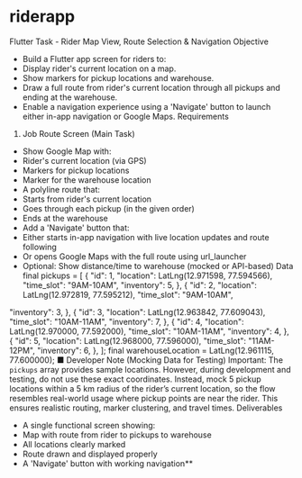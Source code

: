 # riderapp
Flutter Task - Rider Map View, Route Selection & Navigation
Objective
- Build a Flutter app screen for riders to:
- Display rider's current location on a map.
- Show markers for pickup locations and warehouse.
- Draw a full route from rider's current location through all pickups and ending at the warehouse.
- Enable a navigation experience using a 'Navigate' button to launch either in-app navigation or Google Maps.
Requirements
1. Job Route Screen (Main Task)
- Show Google Map with:
- Rider's current location (via GPS)
- Markers for pickup locations
- Marker for the warehouse location
- A polyline route that:
- Starts from rider's current location
- Goes through each pickup (in the given order)
- Ends at the warehouse
- Add a 'Navigate' button that:
- Either starts in-app navigation with live location updates and route following
- Or opens Google Maps with the full route using url_launcher
- Optional: Show distance/time to warehouse (mocked or API-based)
Data
final pickups = [
{
"id": 1,
"location": LatLng(12.971598, 77.594566),
"time_slot": "9AM-10AM",
"inventory": 5,
},
{
"id": 2,
"location": LatLng(12.972819, 77.595212),
"time_slot": "9AM-10AM",

"inventory": 3,
},
{
"id": 3,
"location": LatLng(12.963842, 77.609043),
"time_slot": "10AM-11AM",
"inventory": 7,
},
{
"id": 4,
"location": LatLng(12.970000, 77.592000),
"time_slot": "10AM-11AM",
"inventory": 4,
},
{
"id": 5,
"location": LatLng(12.968000, 77.596000),
"time_slot": "11AM-12PM",
"inventory": 6,
},
];
final warehouseLocation = LatLng(12.961115, 77.600000);
■ Developer Note (Mocking Data for Testing)
Important: The `pickups` array provides sample locations. However, during development and testing, do not use
these exact coordinates. Instead, mock 5 pickup locations within a 5 km radius of the rider’s current location, so
the flow resembles real-world usage where pickup points are near the rider. This ensures realistic routing,
marker clustering, and travel times.
Deliverables
- A single functional screen showing:
- Map with route from rider to pickups to warehouse
- All locations clearly marked
- Route drawn and displayed properly
- A 'Navigate' button with working navigation**
